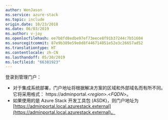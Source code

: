 ```yaml
---
author: WenJason
ms.service: azure-stack
ms.topic: include
origin.date: 10/23/2018
ms.date: 06/03/2019
ms.author: v-jay
ms.openlocfilehash: ee7b8fd8edbe97ef73eece8f91b37244c7b51604
ms.sourcegitcommit: 87e9b389e59e0d8f446714051e52e3c26657ad52
ms.translationtype: HT
ms.contentlocale: zh-CN
ms.lasthandoff: 05/30/2019
ms.locfileid: "66381923"
---
```

登录到管理门户：
- 对于集成系统部署，门户地址将根据解决方案的区域和外部域名而有所不同。 它将采用格式： https://adminportal.&lt;*region*&gt;.&lt;*FQDN*&gt;。
- 如果使用的是 Azure Stack 开发工具包 (ASDK)，则门户地址为 [https://adminportal.local.azurestack.external](https://adminportal.local.azurestack.external)。